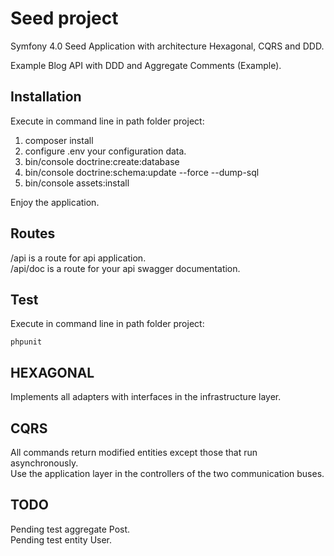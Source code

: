 # Seed project
Symfony 4.0 Seed Application with architecture Hexagonal, CQRS and DDD.

Example Blog API with DDD and Aggregate Comments (Example).

Installation
------------ 

Execute in command line in path folder project:

  1. composer install
  2. configure .env your configuration data. 
  3. bin/console doctrine:create:database
  4. bin/console doctrine:schema:update --force --dump-sql
  5. bin/console assets:install

Enjoy the application.
  
Routes
------------

/api is a route for api application. <br />
/api/doc is a route for your api swagger documentation.


Test
------------
Execute in command line in path folder project:

    phpunit

HEXAGONAL
------------
Implements all adapters with interfaces in the infrastructure layer. <br />


CQRS
------------
All commands return modified entities except those that run asynchronously. <br />
Use the application layer in the controllers of the two communication buses. <br />


TODO
------------
Pending test aggregate Post.  <br />
Pending test entity User.  <br />
